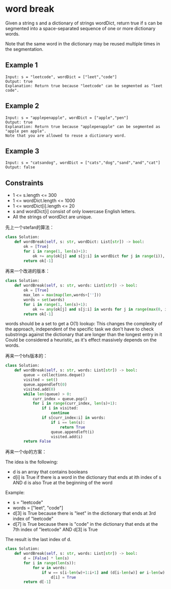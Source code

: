 # word break

Given a string s and a dictionary of strings wordDict, return true if s can be segmented into a space-separated sequence of one or more dictionary words.

Note that the same word in the dictionary may be reused multiple times in the segmentation.

## Example 1

```text
Input: s = "leetcode", wordDict = ["leet","code"]
Output: true
Explanation: Return true because "leetcode" can be segmented as "leet code".
```

## Example 2

```text
Input: s = "applepenapple", wordDict = ["apple","pen"]
Output: true
Explanation: Return true because "applepenapple" can be segmented as "apple pen apple".
Note that you are allowed to reuse a dictionary word.
```

## Example 3

```text
Input: s = "catsandog", wordDict = ["cats","dog","sand","and","cat"]
Output: false
```

## Constraints

- 1 <= s.length <= 300
- 1 <= wordDict.length <= 1000
- 1 <= wordDict[i].length <= 20
- s and wordDict[i] consist of only lowercase English letters.
- All the strings of wordDict are unique.

先上一个stefan的算法：

```python
class Solution:
    def wordBreak(self, s: str, wordDict: List[str]) -> bool:
        ok = [True]
        for i in range(1, len(s)+1):
            ok += any(ok[j] and s[j:i] in wordDict for j in range(i)),
        return ok[-1]
```

再来一个改进的版本：

```python
class Solution:
    def wordBreak(self, s: str, words: List[str]) -> bool:
        ok = [True]
        max_len = max(map(len,words+['']))
        words = set(words)
        for i in range(1, len(s)+1):
            ok += any(ok[j] and s[j:i] in words for j in range(max(0, i-max_len),i)),
        return ok[-1]
```

words should be a set to get a O(1) lookup:
This changes the complexity of the approach, independent of the specific task
we don't have to check substrings against the dictionary that are longer than the longest entry in it
Could be considered a heuristic, as it's effect massively depends on the words.

再来一个bfs版本的：

```python
class Solution:
    def wordBreak(self, s: str, words: List[str]) -> bool:
        queue = collections.deque()                                                                           
        visited = set()                                                                                       
        queue.appendleft(0)                                                                                   
        visited.add(0)                                                                                        
        while len(queue) > 0:                                                                                 
            curr_index = queue.pop()                                                                          
            for i in range(curr_index, len(s)+1):                                                             
                if i in visited:                                                                              
                    continue                                                                                  
                if s[curr_index:i] in words:
                    if i == len(s):                                                                           
                        return True                                                                           
                    queue.appendleft(i)                                                                       
                    visited.add(i)                                                                            
        return False
```

再来一个dp的方案：

The idea is the following:

- d is an array that contains booleans
- d[i] is True if there is a word in the dictionary that ends at ith index of s AND d is also True at the beginning of the word

Example:

- s = "leetcode"
- words = ["leet", "code"]
- d[3] is True because there is "leet" in the dictionary that ends at 3rd index of "leetcode"
- d[7] is True because there is "code" in the dictionary that ends at the 7th index of "leetcode" AND d[3] is True

The result is the last index of d.

```python
class Solution:
    def wordBreak(self, s: str, words: List[str]) -> bool:
        d = [False] * len(s)    
        for i in range(len(s)):
            for w in words:
                if w == s[i-len(w)+1:i+1] and (d[i-len(w)] or i-len(w) == -1):
                    d[i] = True
        return d[-1]
```
